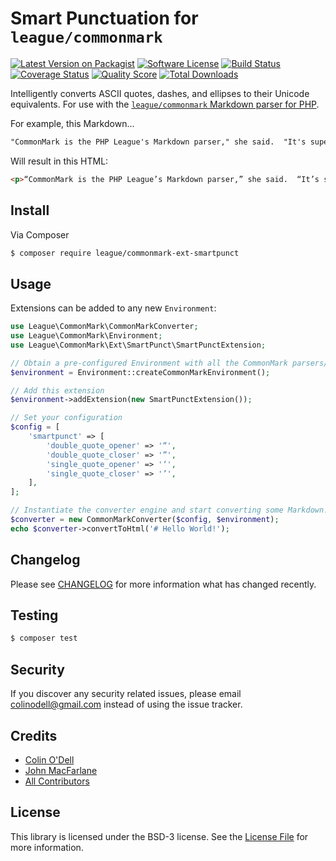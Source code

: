 # Smart Punctuation for `league/commonmark`

[![Latest Version on Packagist][ico-version]][link-packagist]
[![Software License][ico-license]](LICENSE.md)
[![Build Status][ico-travis]][link-travis]
[![Coverage Status][ico-scrutinizer]][link-scrutinizer]
[![Quality Score][ico-code-quality]][link-code-quality]
[![Total Downloads][ico-downloads]][link-downloads]

Intelligently converts ASCII quotes, dashes, and ellipses to their Unicode equivalents.  For use with the [`league/commonmark` Markdown parser for PHP](https://github.com/thephpleague/commonmark).

For example, this Markdown...

```md
"CommonMark is the PHP League's Markdown parser," she said.  "It's super-configurable... you can even use additional extensions to expand its capabilities -- just like this one!"
```

Will result in this HTML:

```html
<p>“CommonMark is the PHP League’s Markdown parser,” she said.  “It’s super-configurable… you can even use additional extensions to expand its capabilities – just like this one!”</p>
```

## Install

Via Composer

``` bash
$ composer require league/commonmark-ext-smartpunct
```

## Usage

Extensions can be added to any new `Environment`:

``` php
use League\CommonMark\CommonMarkConverter;
use League\CommonMark\Environment;
use League\CommonMark\Ext\SmartPunct\SmartPunctExtension;

// Obtain a pre-configured Environment with all the CommonMark parsers/renderers ready-to-go
$environment = Environment::createCommonMarkEnvironment();

// Add this extension
$environment->addExtension(new SmartPunctExtension());

// Set your configuration
$config = [
    'smartpunct' => [
        'double_quote_opener' => '“',
        'double_quote_closer' => '”',
        'single_quote_opener' => '‘',
        'single_quote_closer' => '’',
    ],
];

// Instantiate the converter engine and start converting some Markdown!
$converter = new CommonMarkConverter($config, $environment);
echo $converter->convertToHtml('# Hello World!');
```

## Changelog

Please see [CHANGELOG](CHANGELOG.md) for more information what has changed recently.

## Testing

``` bash
$ composer test
```

## Security

If you discover any security related issues, please email colinodell@gmail.com instead of using the issue tracker.

## Credits

- [Colin O'Dell][link-author]
- [John MacFarlane][link-jgm]
- [All Contributors][link-contributors]

## License

This library is licensed under the BSD-3 license.  See the [License File](LICENSE.md) for more information.

[ico-version]: https://img.shields.io/packagist/v/league/commonmark-ext-smartpunct.svg?style=flat-square
[ico-license]: http://img.shields.io/badge/License-BSD--3-brightgreen.svg?style=flat-square
[ico-travis]: https://img.shields.io/travis/thephpleague/commonmark-ext-smartpunct/master.svg?style=flat-square
[ico-scrutinizer]: https://img.shields.io/scrutinizer/coverage/g/thephpleague/commonmark-ext-smartpunct.svg?style=flat-square
[ico-code-quality]: https://img.shields.io/scrutinizer/g/thephpleague/commonmark-ext-smartpunct.svg?style=flat-square
[ico-downloads]: https://img.shields.io/packagist/dt/league/commonmark-ext-smartpunct.svg?style=flat-square

[link-packagist]: https://packagist.org/packages/league/commonmark-ext-smartpunct
[link-travis]: https://travis-ci.org/thephpleague/commonmark-ext-smartpunct
[link-scrutinizer]: https://scrutinizer-ci.com/g/thephpleague/commonmark-ext-smartpunct/code-structure
[link-code-quality]: https://scrutinizer-ci.com/g/thephpleague/commonmark-ext-smartpunct
[link-downloads]: https://packagist.org/packages/league/commonmark-ext-smartpunct
[link-author]: https://github.com/colinodell
[link-contributors]: ../../contributors
[link-league-commonmark]: https://github.com/thephpleague/commonmark
[link-jgm]: https://github.com/jgm

